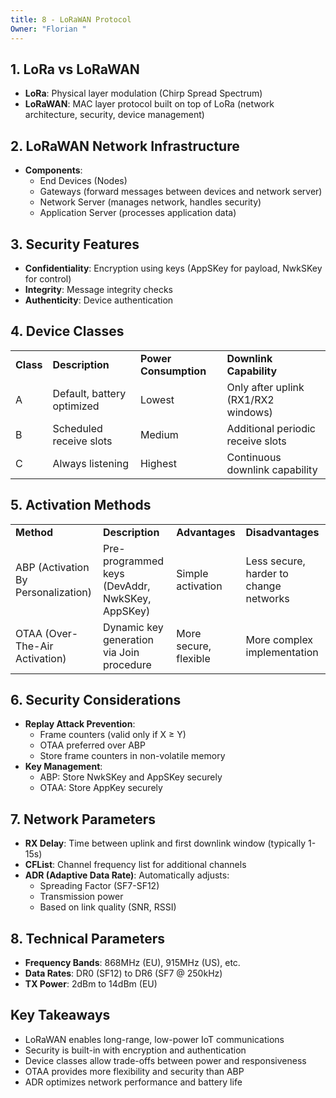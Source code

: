 ```yaml
---
title: 8 - LoRaWAN Protocol
Owner: "Florian "
---
```

## **1. LoRa vs LoRaWAN**
- **LoRa**: Physical layer modulation (Chirp Spread Spectrum)
- **LoRaWAN**: MAC layer protocol built on top of LoRa (network architecture, security, device management)
## **2. LoRaWAN Network Infrastructure**
- **Components**:
    - End Devices (Nodes)
    - Gateways (forward messages between devices and network server)
    - Network Server (manages network, handles security)
    - Application Server (processes application data)
## **3. Security Features**
- **Confidentiality**: Encryption using keys (AppSKey for payload, NwkSKey for control)
- **Integrity**: Message integrity checks
- **Authenticity**: Device authentication
## **4. Device Classes**
|   |   |   |   |
|---|---|---|---|
|**Class**|**Description**|**Power Consumption**|**Downlink Capability**|
|A|Default, battery optimized|Lowest|Only after uplink (RX1/RX2 windows)|
|B|Scheduled receive slots|Medium|Additional periodic receive slots|
|C|Always listening|Highest|Continuous downlink capability|
## **5. Activation Methods**
|   |   |   |   |
|---|---|---|---|
|**Method**|**Description**|**Advantages**|**Disadvantages**|
|ABP (Activation By Personalization)|Pre-programmed keys (DevAddr, NwkSKey, AppSKey)|Simple activation|Less secure, harder to change networks|
|OTAA (Over-The-Air Activation)|Dynamic key generation via Join procedure|More secure, flexible|More complex implementation|
## **6. Security Considerations**
- **Replay Attack Prevention**:
    - Frame counters (valid only if X ≥ Y)
    - OTAA preferred over ABP
    - Store frame counters in non-volatile memory
- **Key Management**:
    - ABP: Store NwkSKey and AppSKey securely
    - OTAA: Store AppKey securely
## **7. Network Parameters**
- **RX Delay**: Time between uplink and first downlink window (typically 1-15s)
- **CFList**: Channel frequency list for additional channels
- **ADR (Adaptive Data Rate)**: Automatically adjusts:
    - Spreading Factor (SF7-SF12)
    - Transmission power
    - Based on link quality (SNR, RSSI)
## **8. Technical Parameters**
- **Frequency Bands**: 868MHz (EU), 915MHz (US), etc.
- **Data Rates**: DR0 (SF12) to DR6 (SF7 @ 250kHz)
- **TX Power**: 2dBm to 14dBm (EU)
## **Key Takeaways**
- LoRaWAN enables long-range, low-power IoT communications
- Security is built-in with encryption and authentication
- Device classes allow trade-offs between power and responsiveness
- OTAA provides more flexibility and security than ABP
- ADR optimizes network performance and battery life